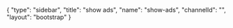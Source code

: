 {
    "type": "sidebar",
    "title": "show ads",
    "name": "show-ads",
    "channelId": "",
    "layout": "bootstrap"
}